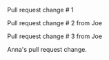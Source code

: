 Pull request change # 1


Pull request change # 2 from Joe

Pull request change # 3 from Joe 

Anna's pull request change.

